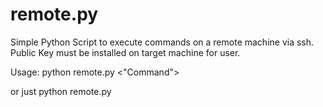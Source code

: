 # remote.py

Simple Python Script to execute commands on a remote machine via ssh. Public Key must be installed on target machine for user.

Usage: python remote.py <IP> <UserName> <"Command"> 

or just python remote.py
